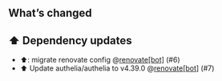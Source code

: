 ## What’s changed

## ⬆️ Dependency updates

- ⬆️: migrate renovate config @[renovate[bot]](https://github.com/apps/renovate) (#6)
- ⬆️ Update authelia/authelia to v4.39.0 @[renovate[bot]](https://github.com/apps/renovate) (#7)
